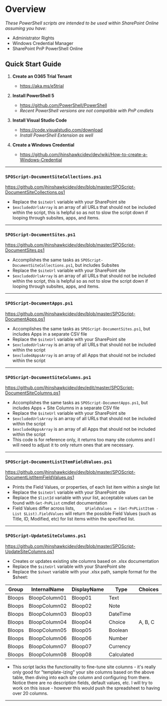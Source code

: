 # Overview

_These PowerShell scripts are intended to be used within SharePoint Online assuming you have:_
- Administrator Rights
- Windows Credential Manager
- SharePoint PnP PowerShell Online

## Quick Start Guide
1. **Create an O365 Trial Tenant**
    - https://aka.ms/e5trial 

2. **Install PowerShell 5**
    - https://github.com/PowerShell/PowerShell
    - _Recent PowerShell versions are not compatible with PnP cmdlets_

3. **Install Visual Studio Code**
    - https://code.visualstudio.com/download
    - _Install PowerShell Extension as well_

4. **Create a Windows Credential**
    - https://github.com/jhinshawkcidev/dev/wiki/How-to-create-a-Windows-Credential

***
### `SPOScript-DocumentSiteCollections.ps1`
https://github.com/jhinshawkcidev/dev/blob/master/SPOScript-DocumentSiteCollections.ps1
- Replace the `$siteUrl` variable with your SharePoint site
- `$excludedUrlsArray` is an array of all URLs that should not be included within the script, this is helpful so as not to slow the script down if looping through subsites, apps, and items.

***
### `SPOScript-DocumentSites.ps1`
https://github.com/jhinshawkcidev/dev/blob/master/SPOScript-DocumentSites.ps1
- Accomplishes the same tasks as `SPOScript-DocumentSiteCollections.ps1`, but includes Subsites
- Replace the `$siteUrl` variable with your SharePoint site
- `$excludedUrlsArray` is an array of all URLs that should not be included within the script, this is helpful so as not to slow the script down if looping through subsites, apps, and items.

***
### `SPOScript-DocumentApps.ps1`
https://github.com/jhinshawkcidev/dev/blob/master/SPOScript-DocumentApps.ps1
- Accomplishes the same tasks as `SPOScript-DocumentSites.ps1`, but includes Apps in a separate CSV file
- Replace the `$siteUrl` variable with your SharePoint site
- `$excludedUrlsArray` is an array of all URLs that should not be included within the script
- `$excludedAppsArray` is an array of all Apps that should not be included within the script

***
### `SPOScript-DocumentSiteColumns.ps1`
https://github.com/jhinshawkcidev/dev/edit/master/SPOScript-DocumentSiteColumns.ps1
- Accomplishes the same tasks as `SPOScript-DocumentApps.ps1`, but includes Apps + Site Columns in a separate CSV file
- Replace the `$siteUrl` variable with your SharePoint site
- `$excludedUrlsArray` is an array of all URLs that should not be included within the script
- `$excludedAppsArray` is an array of all Apps that should not be included within the script
- This code is for reference only, it returns too many site columns and I will need to adjust it to only return ones that are necessary.

***
### `SPOScript-DocumentListItemFieldValues.ps1`
https://github.com/jhinshawkcidev/dev/blob/master/SPOScript-DocumentListItemFieldValues.ps1
- Prints the Field Values, or properties, of each list item within a single list
- Replace the `$siteUrl` variable with your SharePoint site
- Replace the `$listId` variable with your list, acceptable values can be found with `Get-PnPList` cmdlet documentation
 - Field Values differ across lists, `    $FieldValues = (Get-PnPListItem -List $List).FieldValues` will return the possible Field Values (such as Title, ID, Modified, etc) for list items within the specified list. 

***
### `SPOScript-UpdateSiteColumns.ps1`
https://github.com/jhinshawkcidev/dev/blob/master/SPOScript-UpdateSiteColumns.ps1
- Creates or updates existing site columns based on .xlsx documentation
- Replace the `$siteUrl` variable with your SharePoint site
- Replace the `$sheet` variable with your .xlsx path, sample format for the $sheet:

Group|InternalName|DisplayName|Type|Choices|Formula|Description
-----|------------|-----------|----|-------|-------|-----------
Bloops|BloopColumn01|Bloop01|Text		
Bloops|BloopColumn02|Bloop02|Note		
Bloops|BloopColumn03|Bloop03|DateTime		
Bloops|BloopColumn04|Bloop04|Choice|A, B, C	
Bloops|BloopColumn05|Bloop05|Boolean		
Bloops|BloopColumn06|Bloop06|Number		
Bloops|BloopColumn07|Bloop07|Currency		
Bloops|BloopColumn08|Bloop08|Calculated||[Title]

- This script lacks the functionality to fine-tune site columns - it's really only good for "template-izing" your site columns based on the above table, then diving into each site column and configuring from there. Notice there are no description fields, default values, etc. I will try to work on this issue - however this would push the spreadsheet to having over 20 columns.

***
